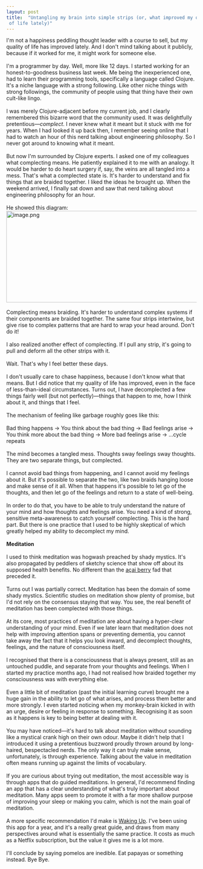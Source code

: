 ```yaml
---
layout: post
title:  "Untangling my brain into simple strips (or, what improved my quality
 of life lately)"
---
```


<div dir="ltr"><div id="gmail-:11n" class="gmail-Ar gmail-Au gmail-Ao" style="display:block"><div id="gmail-:11j" class="gmail-Am gmail-Al editable gmail-LW-avf gmail-tS-tW gmail-tS-tY" aria-label="Message Body" role="textbox" aria-multiline="true" style="direction:ltr;min-height:561px" tabindex="1"><div dir="auto"><div dir="ltr"><div>I&#39;m not a happiness peddling thought leader with a course to sell, but my quality of life has improved lately. And I don&#39;t mind talking about it publicly, because if it worked for me, it might work for someone else.<br></div><div><br></div><div>I&#39;m a programmer by day. Well, more like 12 days. I started working for an honest-to-goodness business last week. Me being the inexperienced one, had to learn their programming tools, specifically a language called Clojure. It&#39;s a niche language with a strong following. Like other niche things with strong followings, the community of people using that thing have their own cult-like lingo.</div><div><br></div><div>I was merely Clojure-adjacent before my current job, and I clearly remembered this bizarre word that the community used. It was delightfully pretentious—<i>complect</i>. I never knew what it meant but it stuck with me for years. When I had looked it up back then, I remember seeing online that I had to watch an hour of this nerd talking about engineering philosophy. So I never got around to knowing what it meant.</div><div><br></div><div>But now I&#39;m surrounded by Clojure experts. I asked one of my colleagues what complecting means. He patiently explained it to me with an analogy. It would be harder to do heart surgery if, say, the veins are all tangled into a mess. That&#39;s what a complected state is. It&#39;s harder to understand and fix things that are braided together. I liked the ideas he brought up. When the weekend arrived, I finally sat down and saw that nerd talking about engineering philosophy for an hour.<br></div><div><br></div><div>He showed this diagram:</div><div><img src="https://internetblog.s3.amazonaws.com/images/58bb3eae-6319-462a-8250-03ff797994eb" alt="image.png" width="558" height="242"><br><br></div><div>Complecting means braiding. It&#39;s harder to understand complex systems if their components are braided together. The same four strips intertwine, but give rise to complex patterns that are hard to wrap your head around. Don&#39;t do it!</div><div><br></div><div>I also realized another effect of complecting. If I pull any strip, it&#39;s going to pull and deform all the other strips with it.</div><div><br></div><div>Wait. That&#39;s why I feel better these days.</div><div><br></div><div>I don&#39;t usually care to chase happiness, because I don&#39;t know what that means. But I did notice that my quality of life has improved, even in the face of less-than-ideal circumstances. Turns out, I have decomplected a few things fairly well (but not perfectly)—things that happen to me, how I think about it, and things that I feel.</div><div><br></div><div>The mechanism of feeling like garbage roughly goes like this:</div><div><br></div><div>Bad thing happens → You think about the bad thing → Bad feelings arise → You think more about the bad thing → More bad feelings arise → ...cycle repeats</div><div><br></div><div>The mind becomes a tangled mess. Thoughts sway feelings sway thoughts. They are two separate things, but complected.</div><div><br></div><div>I cannot avoid bad things from happening, and I cannot avoid my feelings about it. But it&#39;s possible to separate the two, like two braids hanging loose and make sense of it all. When that happens it&#39;s possible to let go of the thoughts, and then let go of the feelings and return to a state of well-being.</div><div><br></div><div>In order to do that, you have to be able to truly understand the nature of your mind and how thoughts and feelings arise. You need a kind of strong, sensitive meta-awareness to catch yourself complecting. This is the hard part. But there is one practice that I used to be highly skeptical of which greatly helped my ability to decomplect my mind.</div><div><br></div><div><b>Meditation</b></div><div><br></div><div>I used to think meditation was hogwash preached by shady mystics. It&#39;s also propagated by peddlers of sketchy science that show off about its supposed health benefits. No different than the <a href="https://www.nccih.nih.gov/health/acai" rel="noreferrer" target="_blank">açai berry</a> fad that preceded it.</div><div><br></div><div>Turns out I was partially correct. Meditation has been the domain of some shady mystics. Scientific studies on meditation show plenty of promise, but I&#39;d not rely on the consensus staying that way. You see, the real benefit of meditation has been complected with those things.</div><div><br></div><div>At its core, most practices of meditation are about having a hyper-clear understanding of your mind. Even if we later learn that meditation does not help with improving attention spans or preventing dementia, you cannot take away the fact that it helps you look inward, and decomplect thoughts, feelings, and the nature of consciousness itself.</div><div><br></div><div>I recognised that there is a consciousness that is always present, still as an untouched puddle, and separate from your thoughts and feelings. When I started my practice months ago, I had not realised how braided together my consciousness was with everything else.</div><div><br></div><div>Even a little bit of meditation (past the initial learning curve) brought me a huge gain in the ability to let go of what arises, and process them better and more strongly. I even started noticing when my monkey-brain kicked in with an urge, desire or feeling in response to something. Recognising it as soon as it happens is key to being better at dealing with it.</div><div><br></div><div>You may have noticed—it&#39;s hard to talk about meditation without sounding like a mystical crank high on their own odour. Maybe it didn&#39;t help that I introduced it using a pretentious buzzword proudly thrown around by long-haired, bespectacled nerds. The only way it can truly make sense, unfortunately, is through experience. Talking about the value in meditation often means running up against the limits of vocabulary.</div><div><br></div><div>If you are curious about trying out meditation, the most accessible way is through apps that do guided meditations. In general, I&#39;d recommend finding an app that has a clear understanding of what&#39;s truly important about meditation. Many apps seem to promote it with a far more shallow purpose of improving your sleep or making you calm, which is not the main goal of meditation.</div><div><br></div><div>A more specific recommendation I&#39;d make is <a href="https://www.wakingup.com/">Waking Up</a>. I&#39;ve been using this app for a year, and it&#39;s a really great guide, and draws from many perspectives around what is essentially the same practice. It costs as much as a Netflix subscription, but the value it gives me is a lot more.</div><div><br></div><div>I&#39;ll conclude by saying pomelos are inedible. Eat papayas or something instead. Bye Bye.<br></div></div></div>
</div></div></div>
